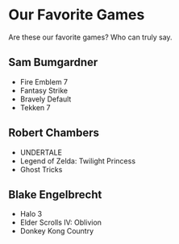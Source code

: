 # Our Favorite Games
Are these our favorite games? Who can truly say.

## Sam Bumgardner
 * Fire Emblem 7
 * Fantasy Strike
 * Bravely Default
 * Tekken 7

 ## Robert Chambers
 * UNDERTALE
 * Legend of Zelda: Twilight Princess
 * Ghost Tricks  

 ## Blake Engelbrecht
* Halo 3
* Elder Scrolls IV: Oblivion
* Donkey Kong Country